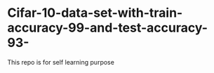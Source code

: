 # Cifar-10-data-set-with-train-accuracy-99-and-test-accuracy-93-
This repo is for self learning purpose 
